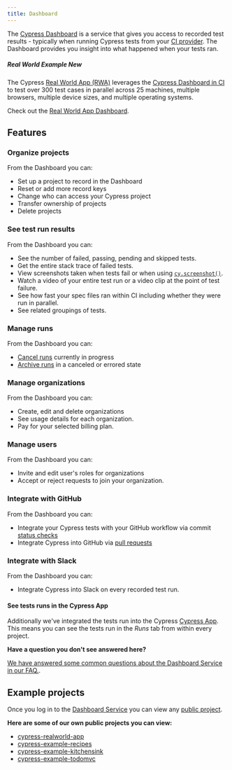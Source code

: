 ```yaml
---
title: Dashboard
---
```


The [Cypress Dashboard](https://on.cypress.io/dashboard) is a service that gives
you access to recorded test results - typically when running Cypress tests from
your [CI provider](/guides/continuous-integration/introduction). The Dashboard
provides you insight into what happened when your tests ran.

<!-- textlint-disable -->

<DocsVideo src="https://youtube.com/embed/ezp60FUnjGg"></DocsVideo>

<!-- textlint-enable -->

<Alert type="info">

##### <Icon name="graduation-cap"></Icon> Real World Example <Badge type="success">New</Badge>

The Cypress
[Real World App (RWA)](https://github.com/cypress-io/cypress-realworld-app)
leverages the
[Cypress Dashboard in CI](https://dashboard.cypress.io/projects/7s5okt) to test
over 300 test cases in parallel across 25 machines, multiple browsers, multiple
device sizes, and multiple operating systems.

Check out the <Icon name="github"></Icon>
[Real World App Dashboard](https://dashboard.cypress.io/projects/7s5okt).

</Alert>

## Features

### Organize projects

From the Dashboard you can:

- Set up a project to record in the Dashboard
- Reset or add more record keys
- Change who can access your Cypress project
- Transfer ownership of projects
- Delete projects

### See test run results

From the Dashboard you can:

- See the number of failed, passing, pending and skipped tests.
- Get the entire stack trace of failed tests.
- View screenshots taken when tests fail or when using
  [`cy.screenshot()`](/api/commands/screenshot).
- Watch a video of your entire test run or a video clip at the point of test
  failure.
- See how fast your spec files ran within CI including whether they were run in
  parallel.
- See related groupings of tests.

<DocsImage src="/img/dashboard/dashboard-runs-list.png" alt="Dashboard Screenshot" ></DocsImage>

### Manage runs

From the Dashboard you can:

- [Cancel runs](/guides/dashboard/runs#Cancel-run) currently in progress
- [Archive runs](/guides/dashboard/runs#Archive-run) in a canceled or errored
  state

### Manage organizations

From the Dashboard you can:

- Create, edit and delete organizations
- See usage details for each organization.
- Pay for your selected billing plan.

### Manage users

From the Dashboard you can:

- Invite and edit user's roles for organizations
- Accept or reject requests to join your organization.

### Integrate with GitHub

From the Dashboard you can:

- Integrate your Cypress tests with your GitHub workflow via commit
  [status checks](/guides/dashboard/github-integration#Status-checks)
- Integrate Cypress into GitHub via
  [pull requests](/guides/dashboard/github-integration#Pull-request-comments)

### Integrate with Slack

From the Dashboard you can:

- Integrate Cypress into Slack on every recorded test run.

#### See tests runs in the Cypress App

Additionally we've integrated the tests run into the Cypress
[Cypress App](/guides/core-concepts/cypress-app). This means you can see the
tests run in the _Runs_ tab from within every project.

<DocsImage src="/img/dashboard/v10/runs-list-in-cypress-app.png" alt="Runs List" ></DocsImage>

<Alert type="info">

<strong class="alert-header">Have a question you don't see answered
here?</strong>

[We have answered some common questions about the Dashboard Service in our FAQ.](/faq/questions/dashboard-faq).

</Alert>

## Example projects

Once you log in to the [Dashboard Service](https://on.cypress.io/dashboard) you
can view any [public project](/guides/dashboard/projects#Public-vs-Private).

**Here are some of our own public projects you can view:**

- [<Icon name="folder-open"></Icon> cypress-realworld-app](https://dashboard.cypress.io/projects/7s5okt)
- [<Icon name="folder-open"></Icon> cypress-example-recipes](https://dashboard.cypress.io/#/projects/6p53jw)
- [<Icon name="folder-open"></Icon> cypress-example-kitchensink](https://dashboard.cypress.io/#/projects/4b7344)
- [<Icon name="folder-open"></Icon> cypress-example-todomvc](https://dashboard.cypress.io/#/projects/245obj)
